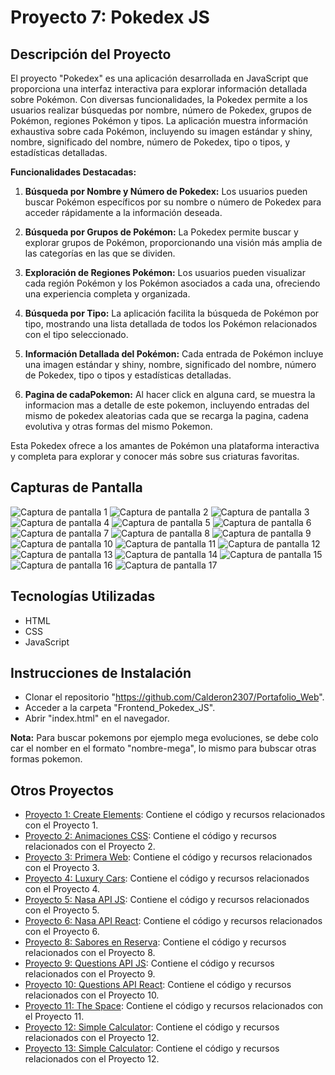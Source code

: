 # Proyecto 7: Pokedex JS

## Descripción del Proyecto

El proyecto "Pokedex" es una aplicación desarrollada en JavaScript que proporciona una interfaz interactiva para explorar información detallada sobre Pokémon. Con diversas funcionalidades, la Pokedex permite a los usuarios realizar búsquedas por nombre, número de Pokedex, grupos de Pokémon, regiones Pokémon y tipos. La aplicación muestra información exhaustiva sobre cada Pokémon, incluyendo su imagen estándar y shiny, nombre, significado del nombre, número de Pokedex, tipo o tipos, y estadísticas detalladas.

**Funcionalidades Destacadas:**

1. **Búsqueda por Nombre y Número de Pokedex:** Los usuarios pueden buscar Pokémon específicos por su nombre o número de Pokedex para acceder rápidamente a la información deseada.

2. **Búsqueda por Grupos de Pokémon:** La Pokedex permite buscar y explorar grupos de Pokémon, proporcionando una visión más amplia de las categorías en las que se dividen.

3. **Exploración de Regiones Pokémon:** Los usuarios pueden visualizar cada región Pokémon y los Pokémon asociados a cada una, ofreciendo una experiencia completa y organizada.

4. **Búsqueda por Tipo:** La aplicación facilita la búsqueda de Pokémon por tipo, mostrando una lista detallada de todos los Pokémon relacionados con el tipo seleccionado.

5. **Información Detallada del Pokémon:** Cada entrada de Pokémon incluye una imagen estándar y shiny, nombre, significado del nombre, número de Pokedex, tipo o tipos y estadísticas detalladas.

6. **Pagina de cadaPokemon:** Al hacer click en alguna card, se muestra la informacion mas a detalle de este pokemon, incluyendo entradas del mismo de pokedex aleatorias cada que se recarga la pagina, cadena evolutiva y otras formas del mismo Pokemon.

Esta Pokedex ofrece a los amantes de Pokémon una plataforma interactiva y completa para explorar y conocer más sobre sus criaturas favoritas.

## Capturas de Pantalla

![Captura de pantalla 1](./screenshots/Captura1.png)
![Captura de pantalla 2](./screenshots/Captura2.png)
![Captura de pantalla 3](./screenshots/Captura3.png)
![Captura de pantalla 4](./screenshots/Captura4.png)
![Captura de pantalla 5](./screenshots/Captura5.png)
![Captura de pantalla 6](./screenshots/Captura6.png)
![Captura de pantalla 7](./screenshots/Captura7.png)
![Captura de pantalla 8](./screenshots/Captura8.png)
![Captura de pantalla 9](./screenshots/Captura9.png)
![Captura de pantalla 10](./screenshots/Captura10.png)
![Captura de pantalla 11](./screenshots/Captura11.png)
![Captura de pantalla 12](./screenshots/Captura12.png)
![Captura de pantalla 13](./screenshots/Captura13.png)
![Captura de pantalla 14](./screenshots/Captura14.png)
![Captura de pantalla 15](./screenshots/Captura15.png)
![Captura de pantalla 16](./screenshots/Captura16.png)
![Captura de pantalla 17](./screenshots/Captura17.png)

## Tecnologías Utilizadas

- HTML
- CSS
- JavaScript

## Instrucciones de Instalación

- Clonar el repositorio "https://github.com/Calderon2307/Portafolio_Web".
- Acceder a la carpeta "Frontend_Pokedex_JS".
- Abrir "index.html" en el navegador.

**Nota:** Para buscar pokemons por ejemplo mega evoluciones, se debe colo car el nomber en el formato "nombre-mega", lo mismo para bubscar otras formas pokemon.

## Otros Proyectos

- [Proyecto 1: Create Elements](https://github.com/Calderon2307/Portafolio_Web/tree/main/Frontend_Create-Elements): Contiene el código y recursos relacionados con el Proyecto 1.
- [Proyecto 2: Animaciones CSS](https://github.com/Calderon2307/Portafolio_Web/tree/main/Frontend_Curso-CSS_Animaciones): Contiene el código y recursos relacionados con el Proyecto 2.
- [Proyecto 3: Primera Web](https://github.com/Calderon2307/Portafolio_Web/tree/main/Frontend_Curso-CSS_Primera-Web): Contiene el código y recursos relacionados con el Proyecto 3.
- [Proyecto 4: Luxury Cars](https://github.com/Calderon2307/Portafolio_Web/tree/main/Frontend_Luxury-Cars): Contiene el código y recursos relacionados con el Proyecto 4.
- [Proyecto 5: Nasa API JS](https://github.com/Calderon2307/Portafolio_Web/tree/main/Frontend_Nasa-API_JS): Contiene el código y recursos relacionados con el Proyecto 5.
- [Proyecto 6: Nasa API React](https://github.com/Calderon2307/Portafolio_Web/tree/main/Frontend_Nasa-API_React): Contiene el código y recursos relacionados con el Proyecto 6.
- [Proyecto 8: Sabores en Reserva](https://github.com/Calderon2307/Portafolio_Web/tree/main/Frontend_Proyecto_Sabores-En-Reserva_React): Contiene el código y recursos relacionados con el Proyecto 8.
- [Proyecto 9: Questions API JS](https://github.com/Calderon2307/Portafolio_Web/tree/main/Frontend_Questions-API_JS): Contiene el código y recursos relacionados con el Proyecto 9.
- [Proyecto 10: Questions API React](https://github.com/Calderon2307/Portafolio_Web/tree/main/Frontend_Questions-API_React): Contiene el código y recursos relacionados con el Proyecto 10.
- [Proyecto 11: The Space](https://github.com/Calderon2307/Portafolio_Web/tree/main/Frontend_The-Space): Contiene el código y recursos relacionados con el Proyecto 11.
- [Proyecto 12: Simple Calculator](https://github.com/Calderon2307/Portafolio_Web/tree/main/Simple-Calculator): Contiene el código y recursos relacionados con el Proyecto 12.
- [Proyecto 13: Simple Calculator](https://github.com/Calderon2307/Portafolio_Web/tree/main/Simple-Calculator): Contiene el código y recursos relacionados con el Proyecto 12.
